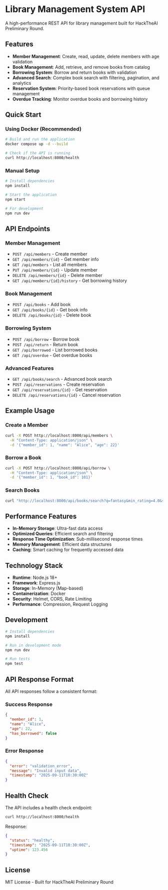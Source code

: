 # Library Management System API

A high-performance REST API for library management built for HackTheAI Preliminary Round.

## Features

- **Member Management**: Create, read, update, delete members with age validation
- **Book Management**: Add, retrieve, and remove books from catalog
- **Borrowing System**: Borrow and return books with validation
- **Advanced Search**: Complex book search with filtering, pagination, and analytics
- **Reservation System**: Priority-based book reservations with queue management
- **Overdue Tracking**: Monitor overdue books and borrowing history

## Quick Start

### Using Docker (Recommended)

```bash
# Build and run the application
docker compose up -d --build

# Check if the API is running
curl http://localhost:8000/health
```

### Manual Setup

```bash
# Install dependencies
npm install

# Start the application
npm start

# For development
npm run dev
```

## API Endpoints

### Member Management
- `POST /api/members` - Create member
- `GET /api/members/{id}` - Get member info
- `GET /api/members` - List all members
- `PUT /api/members/{id}` - Update member
- `DELETE /api/members/{id}` - Delete member
- `GET /api/members/{id}/history` - Get borrowing history

### Book Management
- `POST /api/books` - Add book
- `GET /api/books/{id}` - Get book info
- `DELETE /api/books/{id}` - Delete book

### Borrowing System
- `POST /api/borrow` - Borrow book
- `POST /api/return` - Return book
- `GET /api/borrowed` - List borrowed books
- `GET /api/overdue` - Get overdue books

### Advanced Features
- `GET /api/books/search` - Advanced book search
- `POST /api/reservations` - Create reservation
- `GET /api/reservations/{id}` - Get reservation
- `DELETE /api/reservations/{id}` - Cancel reservation

## Example Usage

### Create a Member
```bash
curl -X POST http://localhost:8000/api/members \
  -H "Content-Type: application/json" \
  -d '{"member_id": 1, "name": "Alice", "age": 22}'
```

### Borrow a Book
```bash
curl -X POST http://localhost:8000/api/borrow \
  -H "Content-Type: application/json" \
  -d '{"member_id": 1, "book_id": 101}'
```

### Search Books
```bash
curl "http://localhost:8000/api/books/search?q=fantasy&min_rating=4.0&sort_by=popularity"
```

## Performance Features

- **In-Memory Storage**: Ultra-fast data access
- **Optimized Queries**: Efficient search and filtering
- **Response Time Optimization**: Sub-millisecond response times
- **Memory Management**: Efficient data structures
- **Caching**: Smart caching for frequently accessed data

## Technology Stack

- **Runtime**: Node.js 18+
- **Framework**: Express.js
- **Storage**: In-Memory (Map-based)
- **Containerization**: Docker
- **Security**: Helmet, CORS, Rate Limiting
- **Performance**: Compression, Request Logging

## Development

```bash
# Install dependencies
npm install

# Run in development mode
npm run dev

# Run tests
npm test
```

## API Response Format

All API responses follow a consistent format:

### Success Response
```json
{
  "member_id": 1,
  "name": "Alice",
  "age": 22,
  "has_borrowed": false
}
```

### Error Response
```json
{
  "error": "validation_error",
  "message": "Invalid input data",
  "timestamp": "2025-09-11T10:30:00Z"
}
```

## Health Check

The API includes a health check endpoint:

```bash
curl http://localhost:8000/health
```

Response:
```json
{
  "status": "healthy",
  "timestamp": "2025-09-11T10:30:00Z",
  "uptime": 123.456
}
```

## License

MIT License - Built for HackTheAI Preliminary Round
